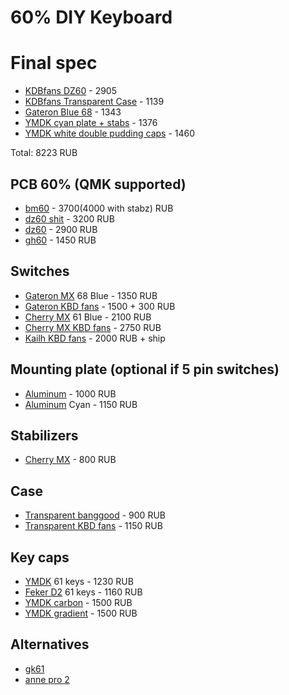 # 60% DIY Keyboard

# Final spec
- [KDBfans DZ60](https://aliexpress.ru/item/32824638057.html) - 2905
- [KDBfans Transparent Case](https://aliexpress.ru/item/32804361864.html?spm=a2g0v.12010612.8148356.2.1fa818f67aYm8b) - 1139
- [Gateron Blue 68](https://aliexpress.ru/item/32980039972.html?spm=a2g0o.productlist.0.0.68313c979v2dwB&algo_pvid=6c7b213f-6e13-40d6-b4b9-fdc798b850e9&algo_expid=6c7b213f-6e13-40d6-b4b9-fdc798b850e9-0&btsid=0b8b034c15872058266066133ec8d9&ws_ab_test=searchweb0_0,searchweb201602_,searchweb201603) - 1343
- [YMDK cyan plate + stabs](https://www.aliexpress.com/item/32562370416.html?spm=a2g0v.12010612.8148356.20.29527aa4Alvsoy) - 1376
- [YMDK white double pudding caps](https://aliexpress.ru/item/32845885946.html?spm=a2g0v.12010612.8148356.8.c3bc3680L2wvyR) - 1460

Total: 8223 RUB

## PCB 60% (QMK supported)
- [bm60](https://www.aliexpress.com/item/4000467492920.html?spm=a2g0v.12010612.8148356.18.791f7919OK1pbS) - 3700(4000 with stabz) RUB
- [dz60 shit](https://www.banggood.com/DZ60-60-Layout-PCB-Type-C-Interface-Custom-Mechanical-Keyboard-PCB-Board-p-1439768.html?rmmds=detail-left-hotproducts__7&cur_warehouse=CN) - 3200 RUB
- [dz60](https://www.aliexpress.com/item/32824638057.html) - 2900 RUB
- [gh60](https://aliexpress.ru/item/32962736933.html?spm=a2g0o.detail.1000060.1.716e6192m32gpc&gps-id=pcDetailBottomMoreThisSeller&scm=1007.14977.161853.0&scm_id=1007.14977.161853.0&scm-url=1007.14977.161853.0&pvid=59f9120d-16c1-40ae-a33b-01e716a468de&_t=gps-id:pcDetailBottomMoreThisSeller,scm-url:1007.14977.161853.0,pvid:59f9120d-16c1-40ae-a33b-01e716a468de,tpp_buckets:668%230%23131923%2311_668%23808%234093%23823_668%23888%233325%238_668%232717%237562%23436) - 1450 RUB

## Switches
- [Gateron MX](https://aliexpress.ru/item/32980039972.html?spm=a2g0o.productlist.0.0.68313c979v2dwB&algo_pvid=6c7b213f-6e13-40d6-b4b9-fdc798b850e9&algo_expid=6c7b213f-6e13-40d6-b4b9-fdc798b850e9-0&btsid=0b8b034c15872058266066133ec8d9&ws_ab_test=searchweb0_0,searchweb201602_,searchweb201603) 68 Blue - 1350 RUB
- [Gateron KBD fans](https://aliexpress.ru/item/32961463465.html?spm=a2g0v.12010612.8148356.10.16c8459fC0nn4y) - 1500 + 300 RUB
- [Cherry MX](https://aliexpress.ru/item/4000100166477.html?spm=a2g0o.productlist.0.0.368275dd95G6Tm&algo_pvid=47f958dc-a553-49d9-9c50-e27390874d41&algo_expid=47f958dc-a553-49d9-9c50-e27390874d41-0&btsid=0b8b034c15872060941867581ec8d9&ws_ab_test=searchweb0_0,searchweb201602_,searchweb201603_) 61 Blue - 2100 RUB
- [Cherry MX KBD fans](https://aliexpress.ru/item/32961463465.html?spm=a2g0v.12010612.8148356.10.16c8459fC0nn4y) - 2750 RUB
- [Kailh KBD fans](https://aliexpress.ru/item/32851918742.html?spm=a2g0v.12010612.8148356.2.182f303fzEtwJf) - 2000 RUB + ship

## Mounting plate (optional if 5 pin switches)
- [Aluminum](https://www.banggood.com/Aluminium-Board-Plate-Mechanical-Keyboard-Universal-Frame-for-RS60-GH60-PCB-p-1077451.html?rmmds=search&ID=224&cur_warehouse=CN) - 1000 RUB
- [Aluminum](https://aliexpress.ru/item/32850765051.html?spm=a2g0o.productlist.0.0.5815bf1dpS3YJo&algo_pvid=077704c3-b28f-4367-9cb7-b4cffe4cf145&algo_expid=077704c3-b28f-4367-9cb7-b4cffe4cf145-10&btsid=0b8b035615872102595831899e5fcc&ws_ab_test=searchweb0_0,searchweb201602_,searchweb201603_) Cyan - 1150 RUB

## Stabilizers
- [Cherry MX](https://www.banggood.com/2x-6_25x-PCB-Mount-Mechanical-Keyboard-Cap-Stabilizer-For-Cherry-MX-Switch-p-1086051.html?rmmds=search&cur_warehouse=CN) - 800 RUB

## Case
- [Transparent banggood](https://www.banggood.com/DIY-60-Mechanical-Keyboard-Case-Universal-Customized-Plastic-Shell-Base-for-GH60-Poker2-p-1183414.html?rmmds=search&ID=3868&cur_warehouse=CN) - 900 RUB
- [Transparent KBD fans](https://aliexpress.ru/item/32804361864.html?spm=a2g0v.12010612.8148356.2.1fa818f67aYm8b) - 1150 RUB

## Key caps
- [YMDK](https://aliexpress.ru/item/32813657693.html?spm=a2g0o.productlist.0.0.368275dd95G6Tm&algo_pvid=47f958dc-a553-49d9-9c50-e27390874d41&algo_expid=47f958dc-a553-49d9-9c50-e27390874d41-14&btsid=0b8b034c15872060941867581ec8d9&ws_ab_test=searchweb0_0,searchweb201602_,searchweb201603_) 61 keys - 1230 RUB
- [Feker D2](https://www.banggood.com/Feker-D2-61108-keys-DSA-Profile-PBT-Sublimation-Keycap-for-Anne-pro-2-Feker-01-RK-61-60-Mechanical-Keyboard-p-1626484.html?rmmds=search&ID=3874&cur_warehouse=CN) 61 keys - 1160 RUB
- [YMDK carbon](https://aliexpress.ru/item/32866158777.html?spm=a2g0v.12010612.8148356.2.79603680rYdIpQ) - 1500 RUB
- [YMDK gradient](https://aliexpress.ru/item/32914661729.html?spm=a2g0v.12010612.8148356.26.79603680rYdIpQ&cn=vk_ugc&from_content=wall_0_0&isdl=y&aff_short_key=bkkZKvWB) - 1500 RUB
## Alternatives
- [gk61](https://aliexpress.ru/item/4000012170205.html?spm=a2g0o.productlist.0.0.79c17537M2Pxkv&algo_pvid=eaa4fc6e-4b37-4042-be8e-fb36b455e72d&algo_expid=eaa4fc6e-4b37-4042-be8e-fb36b455e72d-24&btsid=0b8b035a15872163024688889ec205&ws_ab_test=searchweb0_0,searchweb201602_,searchweb201603_)
- [anne pro 2](https://www.aliexpress.com/item/32917881549.html?spm=a2g0o.productlist.0.0.79c17537M2Pxkv&algo_pvid=eaa4fc6e-4b37-4042-be8e-fb36b455e72d&algo_expid=eaa4fc6e-4b37-4042-be8e-fb36b455e72d-7&btsid=0b8b035a15872163024688889ec205&ws_ab_test=searchweb0_0,searchweb201602_,searchweb201603_)
